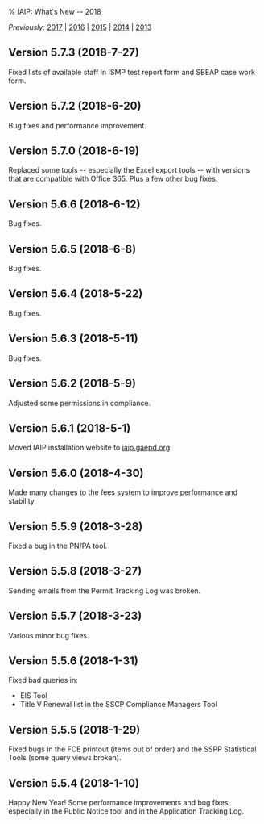 % IAIP: What's New -- 2018

*Previously:* [2017](changelog-2017.html) | [2016](changelog-2016.html) | [2015](changelog-2015.html) | [2014](changelog-2014.html) | [2013](changelog-2013.html)

## Version 5.7.3 <span>(2018-7-27)</span>

Fixed lists of available staff in ISMP test report form and SBEAP case work form.

## Version 5.7.2 <span>(2018-6-20)</span>

Bug fixes and performance improvement.

## Version 5.7.0 <span>(2018-6-19)</span>

Replaced some tools -- especially the Excel export tools -- with versions that are compatible with Office 365. Plus a few other bug fixes.

## Version 5.6.6 <span>(2018-6-12)</span>

Bug fixes.

## Version 5.6.5 <span>(2018-6-8)</span>

Bug fixes.

## Version 5.6.4 <span>(2018-5-22)</span>

Bug fixes.

## Version 5.6.3 <span>(2018-5-11)</span>

Bug fixes.

## Version 5.6.2 <span>(2018-5-9)</span>

Adjusted some permissions in compliance.

## Version 5.6.1 <span>(2018-5-1)</span>

Moved IAIP installation website to [iaip.gaepd.org](https://iaip.gaepd.org/).

## Version 5.6.0 <span>(2018-4-30)</span>

Made many changes to the fees system to improve performance and stability.

## Version 5.5.9 <span>(2018-3-28)</span>

Fixed a bug in the PN/PA tool.

## Version 5.5.8 <span>(2018-3-27)</span>

Sending emails from the Permit Tracking Log was broken.

## Version 5.5.7 <span>(2018-3-23)</span>

Various minor bug fixes.

## Version 5.5.6 <span>(2018-1-31)</span>

Fixed bad queries in:

* EIS Tool
* Title V Renewal list in the SSCP Compliance Managers Tool

## Version 5.5.5 <span>(2018-1-29)</span>

Fixed bugs in the FCE printout (items out of order) and the SSPP Statistical Tools (some query views broken).

## Version 5.5.4 <span>(2018-1-10)</span>

Happy New Year! Some performance improvements and bug fixes, especially in the Public Notice tool and in the Application Tracking Log.
